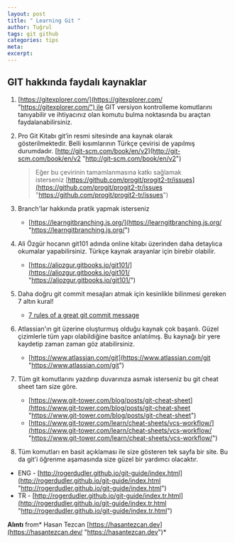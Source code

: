 ```yaml
---
layout: post
title: " Learning Git "
author: Tuğrul
tags: git github
categories: tips
meta: 
excerpt: 
---
```


## GIT hakkında faydalı kaynaklar

1.  [https://gitexplorer.com/](https://gitexplorer.com/ "https://gitexplorer.com/") ile GIT versiyon kontrolleme komutlarını tanıyabilir ve ihtiyacınız olan komutu bulma noktasında bu araçtan faydalanabilirsiniz.
    
2.  Pro Git Kitabı git’in resmi sitesinde ana kaynak olarak gösterilmektedir. Belli kısımlarının Türkçe çevirisi de yapılmış durumdadır. [http://git-scm.com/book/en/v2](http://git-scm.com/book/en/v2 "http://git-scm.com/book/en/v2")
    
    > Eğer bu çevirinin tamamlanmasına katkı sağlamak isterseniz [https://github.com/progit/progit2-tr/issues](https://github.com/progit/progit2-tr/issues "https://github.com/progit/progit2-tr/issues")
    
3.  Branch'lar hakkında pratik yapmak isterseniz
    
    -   [https://learngitbranching.js.org/](https://learngitbranching.js.org/ "https://learngitbranching.js.org/")
4.  Ali Özgür hocanın git101 adında online kitabı üzerinden daha detaylıca okumalar yapabilirsiniz. Türkçe kaynak arayanlar için birebir olabilir.
    
    -   [https://aliozgur.gitbooks.io/git101/](https://aliozgur.gitbooks.io/git101/ "https://aliozgur.gitbooks.io/git101/")
5.  Daha doğru git commit mesajları atmak için kesinlikle bilinmesi gereken 7 altın kural!
    
    -   [7 rules of a great git commit message](https://chris.beams.io/posts/git-commit/#:~:text=The%20seven%20rules%20of%20a%20great%20Git%20commit%20message "https://chris.beams.io/posts/git-commit/#:~:text=The%20seven%20rules%20of%20a%20great%20Git%20commit%20message")
6.  Atlassian'ın git üzerine oluşturmuş olduğu kaynak çok başarılı. Güzel çizimlerle tüm yapı olabildiğine basitce anlatılmış. Bu kaynağı bir yere kaydetip zaman zaman göz atabilirsiniz.
    
    -   [https://www.atlassian.com/git](https://www.atlassian.com/git "https://www.atlassian.com/git")
7.  Tüm git komutlarını yazdırıp duvarınıza asmak isterseniz bu git cheat sheet tam size göre.
    
    -   [https://www.git-tower.com/blog/posts/git-cheat-sheet](https://www.git-tower.com/blog/posts/git-cheat-sheet "https://www.git-tower.com/blog/posts/git-cheat-sheet")
    -   [https://www.git-tower.com/learn/cheat-sheets/vcs-workflow/](https://www.git-tower.com/learn/cheat-sheets/vcs-workflow/ "https://www.git-tower.com/learn/cheat-sheets/vcs-workflow/")
8.  Tüm komutları en basit açıklaması ile size gösteren tek sayfa bir site. Bu da git'i öğrenme aşamasında size güzel bir yardımcı olacaktır.
    

-   ENG - [http://rogerdudler.github.io/git-guide/index.html](http://rogerdudler.github.io/git-guide/index.html "http://rogerdudler.github.io/git-guide/index.html")
-   TR - [http://rogerdudler.github.io/git-guide/index.tr.html](http://rogerdudler.github.io/git-guide/index.tr.html "http://rogerdudler.github.io/git-guide/index.tr.html")



**Alıntı** from* Hasan Tezcan [https://hasantezcan.dev](https://hasantezcan.dev/ "https://hasantezcan.dev")*